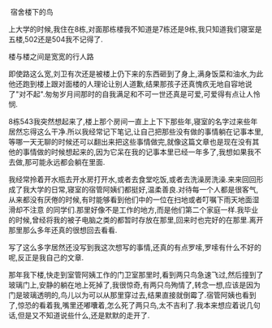 ​                                                                         宿舍楼下的鸟

上大学的时候,我住在8栋,对面那栋楼我不知道是7栋还是9栋,我只知道我们寝室是五楼,502还是504我不记得了.

楼与楼之间是宽宽的行人路

即使路这么宽,刘卫有次还是被楼上仍下来的东西砸到了身上,满身饭菜和油水,为此他还跑到楼上跟对面楼的人理论让别人道歉,结果那孩子还真愧疚无地自容地说了"对不起".匆匆岁月间那时的自我满足和不可一世还真是可爱,可爱得有点让人怜悯.

8栋543我突然想起来了,楼上那个房间一直上上下下那些年,寝室的名字过来些年居然忘得这么干净.所以我经常记下笔记,让自己把那些没有做的事情躺在记事本里,等哪一天无聊的时候还可以翻出来把这些事情做完,就像这篇文章也是现在没有其他的事情做的时候想起来的,因为它呆在我的记事本里已经一年多了,我想如果我不去做,那可能永远都会躺在里面.

我经常拎着开水瓶去开水房打开水,或者去食堂吃饭,或者去洗澡房洗澡.来来回回形成了我大学的日常,寝室的宿管阿姨们都挺好,温柔善良.对待每一个人都是很客气,从来都没有厌倦的时候,有时能够看到他们中的一位在扫地或者叮嘱下雨天地面湿滑却不注意 的同学们.那里好像不是工作的地方,而是他们第二个家庭一样.我毕业的时候,曾经将我的被子电脑之类的都暂时存放在那里,回来时也完好的在那里.离开那里那么多年还真的很想回去看看.

写了这么多字居然还没写到我这次想写的事情,还真的有点罗嗦,罗嗦有什么不好的呢,反正是我自己的文章.

那年我下楼,快走到室管阿姨工作的门卫室那里时,看到两只鸟急速飞过,然后撞到了玻璃门上,安静的躺在地上死掉了,我很惊奇,有两只鸟殉情了,转念一想,应该是因为门是玻璃透明的,鸟儿以为可以从那里穿过去,结果直接就倒霉了.宿管阿姨也看到了,惊恐的看着我,嘴里还嘟囔着,怎么死了两只鸟,太不吉利了.我本来想应着说几句话,但是又不知道说些什么,还是默默的走开了.